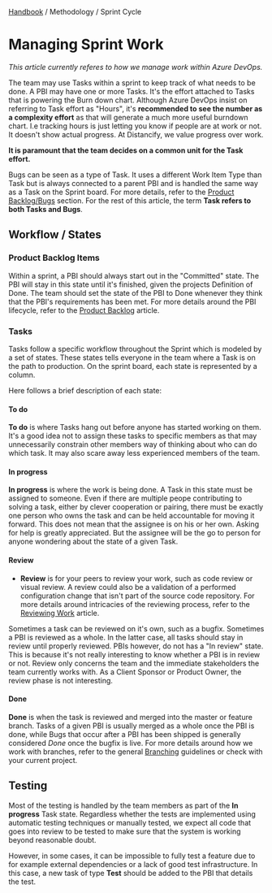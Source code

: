 [Handbook](../../README.md) / Methodology / Sprint Cycle

# Managing Sprint Work

*This article currently referes to how we manage work within Azure DevOps.*

The team may use Tasks within a sprint to keep track of what needs to be done. A PBI may have one or more Tasks. It's the effort attached to Tasks that is powering the Burn down chart. Although Azure DevOps insist on referring to Task effort as "Hours", it's **recommended to see the number as a complexity effort** as that will generate a much more useful burndown chart. I.e tracking hours is just letting you know if people are at work or not. It doesn't show actual progress. At Distancify, we value progress over work.

**It is paramount that the team decides on a common unit for the Task effort.**

Bugs can be seen as a type of Task. It uses a different Work Item Type than Task but is always connected to a parent PBI and is handled the same way as a Task on the Sprint board. For more details, refer to the [Product Backlog/Bugs](../product-backlog/product-backlog.md#bugs) section. For the rest of this article, the term **Task refers to both Tasks and Bugs**.

## Workflow / States

### Product Backlog Items

Within a sprint, a PBI should always start out in the "Committed" state. The PBI will stay in this state until it's finished, given the projects Definition of Done. The team should set the state of the PBI to Done whenever they think that the PBI's requirements has been met. For more details around the PBI lifecycle, refer to the [Product Backlog](../product-backlog/product-backlog.md) article.

### Tasks

Tasks follow a specific workflow throughout the Sprint which is modeled by a set of states. These states tells everyone in the team where a Task is on the path to production. On the sprint board, each state is represented by a column.

Here follows a brief description of each state:

#### To do

**To do** is where Tasks hang out before anyone has started working on them. It's a good idea not to assign these tasks to specific members as that may unnecessarily constrain other members way of thinking about who can do which task. It may also scare away less experienced members of the team.

#### In progress

**In progress** is where the work is being done. A Task in this state must be assigned to someone. Even if there are multiple peope contributing to solving a task, either by clever cooperation or pairing, there must be exactly one person who owns the task and can be held accountable for moving it forward. This does not mean that the assignee is on his or her own. Asking for help is greatly appreciated. But the assignee will be the go to person for anyone wondering about the state of a given Task.

#### Review

- **Review** is for your peers to review your work, such as code review or visual review. A review could also be a validation of a performed configuration change that isn't part of the source code repository. For more details around intricacies of the reviewing process, refer to the [Reviewing Work](../development-cycle/reviewing-work.md) article.

Sometimes a task can be reviewed on it's own, such as a bugfix. Sometimes a PBI is reviewed as a whole. In the latter case, all tasks should stay in review until properly reviewed. PBIs however, do not has a "In review" state. This is because it's not really interesting to know whether a PBI is in review or not. Review only concerns the team and the immediate stakeholders the team currently works with. As a Client Sponsor or Product Owner, the review phase is not interesting.

#### Done

**Done** is when the task is reviewed and merged into the master or feature branch. Tasks of a given PBI is usually merged as a whole once the PBI is done, while Bugs that occur after a PBI has been shipped is generally considered *Done* once the bugfix is live. For more details around how we work with branches, refer to the general [Branching](../../guidelines/branching.md) guidelines or check with your current project.

## Testing

Most of the testing is handled by the team members as part of the **In progress** Task state. Regardless whether the tests are implemented using automatic testing techniques or manually tested, we expect all code that goes into review to be tested to make sure that the system is working beyond reasonable doubt.

However, in some cases, it can be impossible to fully test a feature due to for example external dependencies or a lack of good test infrastructure. In this case, a new task of type **Test** should be added to the PBI that details the test.